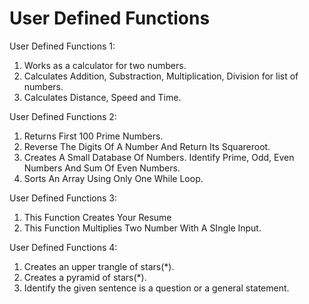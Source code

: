 # User Defined Functions
User Defined Functions 1:

1. Works as a calculator for two numbers.
2. Calculates Addition, Substraction, Multiplication, Division for list of numbers.
3. Calculates Distance, Speed and Time.

User Defined Functions 2:

1. Returns First 100 Prime Numbers.
2. Reverse The Digits Of A Number And Return Its Squareroot.
3. Creates A Small Database Of Numbers. Identify Prime, Odd, Even Numbers And Sum Of Even Numbers.
4. Sorts An Array Using Only One While Loop.

User Defined Functions 3:

1. This Function Creates Your Resume
2. This Function Multiplies Two Number With A SIngle Input.

User Defined Functions 4:

1. Creates an upper trangle of stars(*).
2. Creates a pyramid of stars(*).
3. Identify the given sentence is a question or a general statement.
